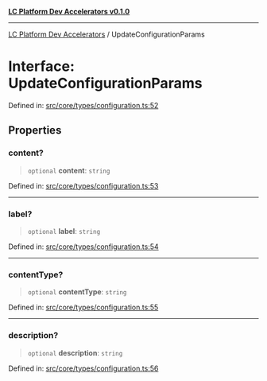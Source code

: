[**LC Platform Dev Accelerators v0.1.0**](../README.md)

***

[LC Platform Dev Accelerators](../globals.md) / UpdateConfigurationParams

# Interface: UpdateConfigurationParams

Defined in: [src/core/types/configuration.ts:52](https://github.com/stainedhead/lc-platform-dev-accelerators/blob/12c3626979e745866113de19cb4bb33222f28139/src/core/types/configuration.ts#L52)

## Properties

### content?

> `optional` **content**: `string`

Defined in: [src/core/types/configuration.ts:53](https://github.com/stainedhead/lc-platform-dev-accelerators/blob/12c3626979e745866113de19cb4bb33222f28139/src/core/types/configuration.ts#L53)

***

### label?

> `optional` **label**: `string`

Defined in: [src/core/types/configuration.ts:54](https://github.com/stainedhead/lc-platform-dev-accelerators/blob/12c3626979e745866113de19cb4bb33222f28139/src/core/types/configuration.ts#L54)

***

### contentType?

> `optional` **contentType**: `string`

Defined in: [src/core/types/configuration.ts:55](https://github.com/stainedhead/lc-platform-dev-accelerators/blob/12c3626979e745866113de19cb4bb33222f28139/src/core/types/configuration.ts#L55)

***

### description?

> `optional` **description**: `string`

Defined in: [src/core/types/configuration.ts:56](https://github.com/stainedhead/lc-platform-dev-accelerators/blob/12c3626979e745866113de19cb4bb33222f28139/src/core/types/configuration.ts#L56)
